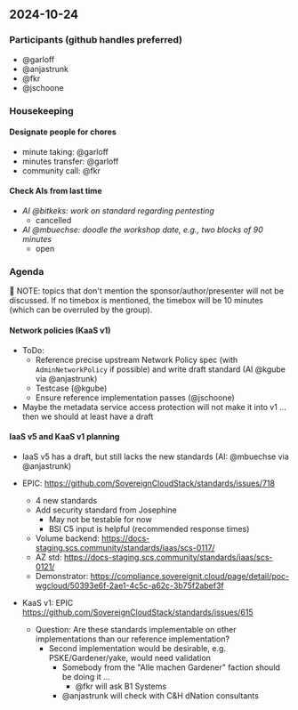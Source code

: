 ## 2024-10-24

### Participants (github handles preferred)

- @garloff
- @anjastrunk
- @fkr
- @jschoone

### Housekeeping

#### Designate people for chores

- minute taking: @garloff
- minutes transfer: @garloff
- community call: @fkr

#### Check AIs from last time

- _AI @bitkeks: work on standard regarding pentesting_
    - cancelled
- _AI @mbuechse: doodle the workshop date, e.g., two blocks of 90 minutes_
    - open

### Agenda

:rotating_light: NOTE: topics that don't mention the sponsor/author/presenter will not be discussed. If no timebox is mentioned, the timebox will be 10 minutes (which can be overruled by the group).

#### Network policies (KaaS v1)
- ToDo:
    - Reference precise upstream Network Policy spec (with `AdminNetworkPolicy` if possible) and write draft standard (AI @kgube via @anjastrunk)
    - Testcase (@kgube)
    - Ensure reference implementation passes (@jschoone)
- Maybe the metadata service access protection will not make it into v1 ... then we should at least have a draft

#### IaaS v5 and KaaS v1 planning

* IaaS v5 has a draft, but still lacks the new standards (AI: @mbuechse via @anjastrunk)
* EPIC: https://github.com/SovereignCloudStack/standards/issues/718
    * 4 new standards
    * Add security standard from Josephine
        * May not be testable for now
        * BSI C5 input is helpful (recommended response times)
    * Volume backend: https://docs-staging.scs.community/standards/iaas/scs-0117/
    * AZ std: https://docs-staging.scs.community/standards/iaas/scs-0121/
    * Demonstrator:  https://compliance.sovereignit.cloud/page/detail/poc-wgcloud/50393e6f-2ae1-4c5c-a62c-3b75f2abef3f

* KaaS v1: EPIC https://github.com/SovereignCloudStack/standards/issues/615
    * Question: Are these standards implementable on other implementations than our reference implementation?
        * Second implementation would be desirable, e.g. PSKE/Gardener/yake, would need validation
            * Somebody from the "Alle machen Gardener" faction should be doing it ...
                * @fkr will ask B1 Systems
            * @anjastrunk will check with C&H dNation consultants

